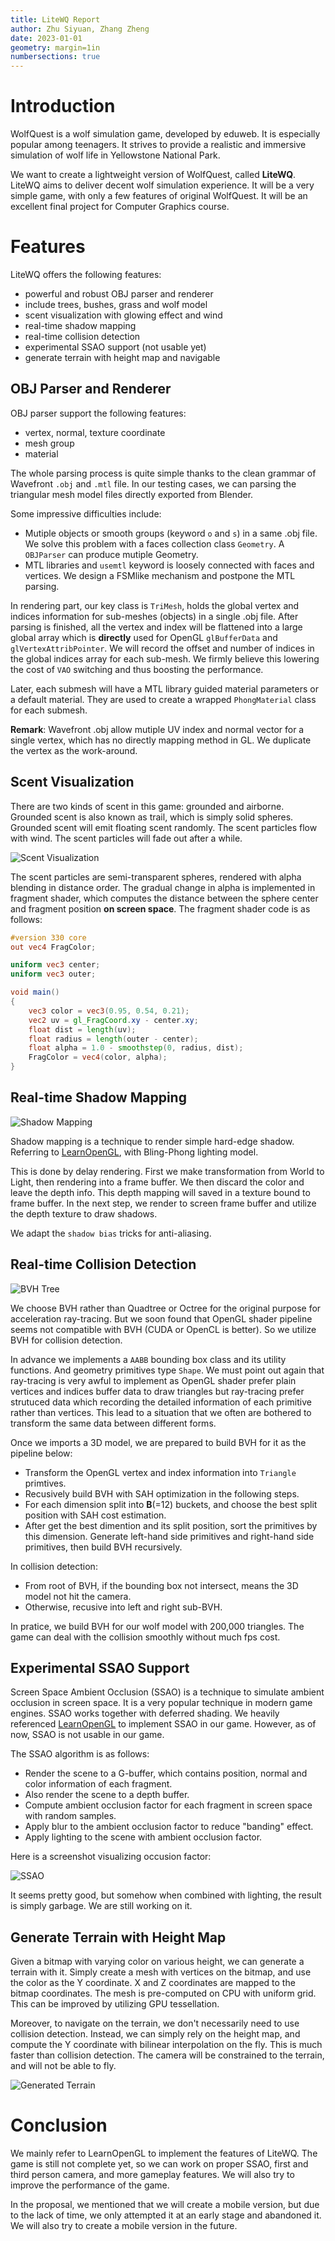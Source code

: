 ```yaml
---
title: LiteWQ Report
author: Zhu Siyuan, Zhang Zheng
date: 2023-01-01
geometry: margin=1in
numbersections: true
---
```


# Introduction

WolfQuest is a wolf simulation game, developed by eduweb. It is especially popular among teenagers. It strives to provide a realistic and immersive simulation of wolf life in Yellowstone National Park. 

We want to create a lightweight version of WolfQuest, called **LiteWQ**. LiteWQ aims to deliver decent wolf simulation experience. It will be a very simple game, with only a few features of original WolfQuest. It will be an excellent final project for Computer Graphics course.

# Features

LiteWQ offers the following features:

- powerful and robust OBJ parser and renderer
- include trees, bushes, grass and wolf model
- scent visualization with glowing effect and wind
- real-time shadow mapping
- real-time collision detection
- experimental SSAO support (not usable yet)
- generate terrain with height map and navigable

## OBJ Parser and Renderer

OBJ parser support the following features:

- vertex, normal, texture coordinate
- mesh group
- material

The whole parsing process is quite simple thanks to the clean grammar of Wavefront `.obj` and `.mtl` file. In our testing cases, we can parsing the triangular mesh model files directly exported from Blender.

Some impressive difficulties include:

- Mutiple objects or smooth groups (keyword `o` and `s`) in a same .obj file. We solve this problem with a faces collection class `Geometry`. A `OBJParser` can produce mutiple Geometry.
- MTL libraries and `usemtl` keyword is loosely connected with faces and vertices. We design a FSMlike mechanism and postpone the MTL parsing.

In rendering part, our key class is `TriMesh`, holds the global vertex and indices information for sub-meshes (objects) in a single .obj file.
After parsing is finished, all the vertex and index will be flattened into a large global array which is **directly** used for OpenGL `glBufferData` and `glVertexAttribPointer`. We will record the offset and number of indices in the global indices array for each sub-mesh. We firmly believe this lowering the cost of `VAO` switching and thus boosting the performance.

Later, each submesh will have a MTL library guided material parameters or a default material. They are used to create a wrapped `PhongMaterial` class for each submesh.

**Remark**: Wavefront .obj allow mutiple UV index and normal vector for a single vertex, which has no directly mapping method in GL. We duplicate the vertex as the work-around.

## Scent Visualization

There are two kinds of scent in this game: grounded and airborne. Grounded scent is also known as trail, which is simply solid spheres. Grounded scent will emit floating scent randomly. The scent particles flow with wind. The scent particles will fade out after a while. 

![Scent Visualization](img/scent.png)

The scent particles are semi-transparent spheres, rendered with alpha blending in distance order. The gradual change in alpha is implemented in fragment shader, which computes the distance between the sphere center and fragment position **on screen space**. The fragment shader code is as follows:

```glsl
#version 330 core
out vec4 FragColor;

uniform vec3 center;
uniform vec3 outer;

void main() 
{
    vec3 color = vec3(0.95, 0.54, 0.21);
    vec2 uv = gl_FragCoord.xy - center.xy;
    float dist = length(uv);
    float radius = length(outer - center);
    float alpha = 1.0 - smoothstep(0, radius, dist);
    FragColor = vec4(color, alpha);
}
```

## Real-time Shadow Mapping

![Shadow Mapping](img/shadow.png)

Shadow mapping is a technique to render simple hard-edge shadow. Referring to [LearnOpenGL](https://learnopengl.com/Advanced-Lighting/Shadows/Shadow-Mapping), with Bling-Phong lighting model.

This is done by delay rendering. First we make transformation from World to Light, then rendering into a frame buffer. We then discard the color and leave the depth info. This depth mapping will saved in a texture bound to frame buffer. In the next step, we render to screen frame buffer and utilize the depth texture to draw shadows.

We adapt the `shadow bias` tricks for anti-aliasing.

## Real-time Collision Detection

![BVH Tree](img/bvh.png)

We choose BVH rather than Quadtree or Octree for the original purpose for acceleration ray-tracing. But we soon found that OpenGL shader pipeline seems not compatible with BVH (CUDA or OpenCL is better). So we utilize BVH for collision detection.

In advance we implements a `AABB` bounding box class and its utility functions. And geometry primitives type `Shape`. We must point out again that ray-tracing is very awful to implement as OpenGL shader prefer plain vertices and indices buffer data to draw triangles but ray-tracing prefer strutuced data which recording the detailed information of each primitive rather than vertices. This lead to a situation that we often are bothered to transform the same data between different forms.

Once we imports a 3D model, we are prepared to build BVH for it as the pipeline below:

- Transform the OpenGL vertex and index information into `Triangle` primtives.
- Recusively build BVH with SAH optimization in the following steps.
- For each dimension split into **B**(=12) buckets, and choose the best split position with SAH cost estimation.
- After get the best dimention and its split position, sort the primitives by this dimension. Generate left-hand side primitives and right-hand side primitives, then build BVH recursively.

In collision detection:

- From root of BVH, if the bounding box not intersect, means the 3D model not hit the camera.
- Otherwise, recusive into left and right sub-BVH. 

In pratice, we build BVH for our wolf model with 200,000 triangles. The game can deal with the collision smoothly without much fps cost.

## Experimental SSAO Support

Screen Space Ambient Occlusion (SSAO) is a technique to simulate ambient occlusion in screen space. It is a very popular technique in modern game engines. SSAO works together with deferred shading. We heavily referenced [LearnOpenGL](https://learnopengl.com/Advanced-Lighting/SSAO) to implement SSAO in our game. However, as of now, SSAO is not usable in our game.

The SSAO algorithm is as follows:

- Render the scene to a G-buffer, which contains position, normal and color information of each fragment.
- Also render the scene to a depth buffer.
- Compute ambient occlusion factor for each fragment in screen space with random samples.
- Apply blur to the ambient occlusion factor to reduce "banding" effect.
- Apply lighting to the scene with ambient occlusion factor.

Here is a screenshot visualizing occusion factor:

![SSAO](img/ssao.png)

It seems pretty good, but somehow when combined with lighting, the result is simply garbage. We are still working on it.

## Generate Terrain with Height Map

Given a bitmap with varying color on various height, we can generate a terrain with it. Simply create a mesh with vertices on the bitmap, and use the color as the Y coordinate. X and Z coordinates are mapped to the bitmap coordinates. The mesh is pre-computed on CPU with uniform grid. This can be improved by utilizing GPU tessellation.

Moreover, to navigate on the terrain, we don't necessarily need to use collision detection. Instead, we can simply rely on the height map, and compute the Y coordinate with bilinear interpolation on the fly. This is much faster than collision detection. The camera will be constrained to the terrain, and will not be able to fly.

![Generated Terrain](img/terrain.png)

# Conclusion

We mainly refer to LearnOpenGL to implement the features of LiteWQ. The game is still not complete yet, so we can work on proper SSAO, first and third person camera, and more gameplay features. We will also try to improve the performance of the game.

In the proposal, we mentioned that we will create a mobile version, but due to the lack of time, we only attempted it at an early stage and abandoned it. We will also try to create a mobile version in the future.
